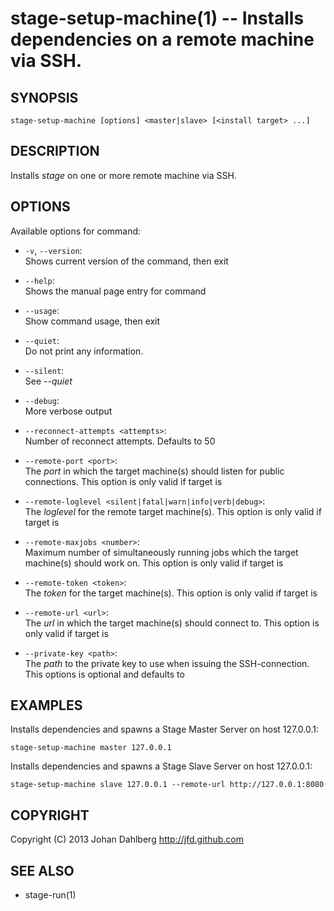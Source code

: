 stage-setup-machine(1) -- Installs dependencies on a remote machine via SSH.
============================================================================

## SYNOPSIS

    stage-setup-machine [options] <master|slave> [<install target> ...]

## DESCRIPTION

Installs _stage_ on one or more remote machine via SSH.

## OPTIONS

Available options for command:

* `-v`, `--version`:  
    Shows current version of the command, then exit

* `--help`:  
    Shows the manual page entry for command

* `--usage`:  
    Show command usage, then exit

* `--quiet`:  
    Do not print any information.

* `--silent`:  
    See _--quiet_

* `--debug`:  
    More verbose output

* `--reconnect-attempts <attempts>`:  
    Number of reconnect attempts. Defaults to 50

* `--remote-port <port>`:  
    The _port_ in which the target machine(s) should listen for public connections. This option is only valid if target is _<master>_

* `--remote-loglevel <silent|fatal|warn|info|verb|debug>`:  
    The _loglevel_ for the remote target machine(s). This option is only valid if target is _<master>_

* `--remote-maxjobs <number>`:  
    Maximum number of simultaneously running jobs  which the target machine(s) should work on. This option is only valid if target is _<master>_

* `--remote-token <token>`:  
    The _token_ for the target machine(s). This option is only valid if target is _<master>_

* `--remote-url <url>`:  
    The _url_ in which the target machine(s) should connect to. This option is only valid if target is _<slave>_

* `--private-key <path>`:  
          The _path_ to the private key to use when issuing the SSH-connection. This options is optional and defaults to _<NONE>_


## EXAMPLES

Installs dependencies and spawns a Stage Master Server on host 127.0.0.1:

    stage-setup-machine master 127.0.0.1

Installs dependencies and spawns a Stage Slave Server on host 127.0.0.1:

    stage-setup-machine slave 127.0.0.1 --remote-url http://127.0.0.1:8080

## COPYRIGHT

Copyright (C) 2013 Johan Dahlberg <http://jfd.github.com>

## SEE ALSO

* stage-run(1)